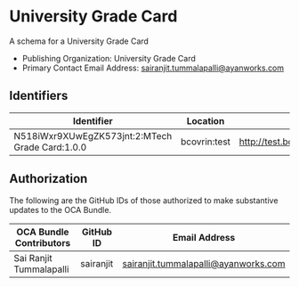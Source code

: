 # University Grade Card

A schema for a University Grade Card

- Publishing Organization: University Grade Card
- Primary Contact Email Address: sairanjit.tummalapalli@ayanworks.com

## Identifiers

| Identifier                                      | Location     | URL                                                            |
| ----------------------------------------------- | ------------ | -------------------------------------------------------------- |
| N518iWxr9XUwEgZK573jnt:2:MTech Grade Card:1.0.0 | bcovrin:test | http://test.bcovrin.vonx.io:3707/tx/BCOVRIN_TEST/domain/261452 |

## Authorization

The following are the GitHub IDs of those authorized to make substantive updates to the OCA Bundle.

| OCA Bundle Contributors | GitHub ID | Email Address                        |
| ----------------------- | --------- | ------------------------------------ |
| Sai Ranjit Tummalapalli | sairanjit | sairanjit.tummalapalli@ayanworks.com |
